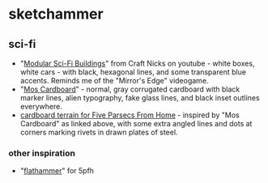 # sketchammer

## sci-fi

- "[Modular Sci-Fi Buildings](https://youtu.be/uad4OVCMSw8)" from Craft Nicks on youtube -
  white boxes, white cars - with black, hexagonal lines,
  and some transparent blue accents.
  Reminds me of the "Mirror's Edge" videogame.
- "[Mos Cardboard](https://old.reddit.com/r/TerrainBuilding/comments/yq2ueb/with_the_addition_of_my_hangar_mos_cardboard_is/)" -
  normal, gray corrugated cardboard
  with black marker lines,
  alien typography,
  fake glass lines,
  and black inset outlines everywhere.
- [cardboard terrain for Five Parsecs From Home](https://old.reddit.com/r/5Parsecs/comments/18viyf6/cardboard_terrain_for_my_campaign/) -
  inspired by "Mos Cardboard" as linked above,
  with some extra angled lines
  and dots at corners marking rivets in drawn plates of steel.

### other inspiration

- "[flathammer](https://old.reddit.com/r/5Parsecs/comments/15ita0i/decided_to_play_5parsecs_in_2d_with_home_made/)"
  for 5pfh
  
